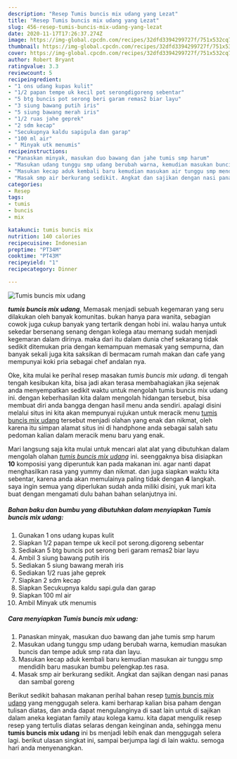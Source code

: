 ```yaml
---
description: "Resep Tumis buncis mix udang yang Lezat"
title: "Resep Tumis buncis mix udang yang Lezat"
slug: 456-resep-tumis-buncis-mix-udang-yang-lezat
date: 2020-11-17T17:26:37.274Z
image: https://img-global.cpcdn.com/recipes/32dfd3394299727f/751x532cq70/tumis-buncis-mix-udang-foto-resep-utama.jpg
thumbnail: https://img-global.cpcdn.com/recipes/32dfd3394299727f/751x532cq70/tumis-buncis-mix-udang-foto-resep-utama.jpg
cover: https://img-global.cpcdn.com/recipes/32dfd3394299727f/751x532cq70/tumis-buncis-mix-udang-foto-resep-utama.jpg
author: Robert Bryant
ratingvalue: 3.3
reviewcount: 5
recipeingredient:
- "1 ons udang kupas kulit"
- "1/2 papan tempe uk kecil pot serongdigoreng sebentar"
- "5 btg buncis pot serong beri garam remas2 biar layu"
- "3 siung bawang putih iris"
- "5 siung bawang merah iris"
- "1/2 ruas jahe geprek"
- "2 sdm kecap"
- "Secukupnya kaldu sapigula dan garap"
- "100 ml air"
- " Minyak utk menumis"
recipeinstructions:
- "Panaskan minyak, masukan duo bawang dan jahe tumis smp harum"
- "Masukan udang tunggu smp udang berubah warna, kemudian masukan buncis dan tempe aduk smp rata dan layu."
- "Masukan kecap aduk kembali baru kemudian masukan air tunggu smp mendidih baru masukan bumbu pelengkap.tes rasa."
- "Masak smp air berkurang sedikit. Angkat dan sajikan dengan nasi panas dan sambal goreng"
categories:
- Resep
tags:
- tumis
- buncis
- mix

katakunci: tumis buncis mix 
nutrition: 140 calories
recipecuisine: Indonesian
preptime: "PT34M"
cooktime: "PT43M"
recipeyield: "1"
recipecategory: Dinner

---
```



![Tumis buncis mix udang](https://img-global.cpcdn.com/recipes/32dfd3394299727f/751x532cq70/tumis-buncis-mix-udang-foto-resep-utama.jpg)

<b><i>tumis buncis mix udang</i></b>, Memasak menjadi sebuah kegemaran yang seru dilakukan oleh banyak komunitas. bukan hanya para wanita, sebagian cowok juga cukup banyak yang tertarik dengan hobi ini. walau hanya untuk sekedar bersenang senang dengan kolega atau memang sudah menjadi kegemaran dalam dirinya. maka dari itu dalam dunia chef sekarang tidak sedikit ditemukan pria dengan kemampuan memasak yang sempurna, dan banyak sekali juga kita saksikan di bermacam rumah makan dan cafe yang mempunyai koki pria sebagai chef andalan nya.

Oke, kita mulai ke perihal resep masakan <i>tumis buncis mix udang</i>. di tengah tengah kesibukan kita, bisa jadi akan terasa membahagiakan jika sejenak anda menyempatkan sedikit waktu untuk mengolah tumis buncis mix udang ini. dengan keberhasilan kita dalam mengolah hidangan tersebut, bisa membuat diri anda bangga dengan hasil menu anda sendiri. apalagi disini melalui situs ini kita akan mempunyai rujukan untuk meracik menu <u>tumis buncis mix udang</u> tersebut menjadi olahan yang enak dan nikmat, oleh karena itu simpan alamat situs ini di handphone anda sebagai salah satu pedoman kalian dalam meracik menu baru yang enak.




Mari langsung saja kita mulai untuk mencari alat alat yang dibutuhkan dalam mengolah olahan <u><i>tumis buncis mix udang</i></u> ini. seenggaknya bisa disiapkan <b>10</b> komposisi yang diperuntuk kan pada makanan ini. agar nanti dapat menghasilkan rasa yang yummy dan nikmat. dan juga siapkan waktu kita sebentar, karena anda akan memulainya paling tidak dengan <b>4</b> langkah. saya ingin semua yang diperlukan sudah anda miliki disini, yuk mari kita buat dengan mengamati dulu bahan bahan selanjutnya ini.

<!--inarticleads1-->

##### Bahan baku dan bumbu yang dibutuhkan dalam menyiapkan Tumis buncis mix udang:

1. Gunakan 1 ons udang kupas kulit
1. Siapkan 1/2 papan tempe uk kecil pot serong.digoreng sebentar
1. Sediakan 5 btg buncis pot serong beri garam remas2 biar layu
1. Ambil 3 siung bawang putih iris
1. Sediakan 5 siung bawang merah iris
1. Sediakan 1/2 ruas jahe geprek
1. Siapkan 2 sdm kecap
1. Siapkan Secukupnya kaldu sapi.gula dan garap
1. Siapkan 100 ml air
1. Ambil  Minyak utk menumis




<!--inarticleads2-->

##### Cara menyiapkan Tumis buncis mix udang:

1. Panaskan minyak, masukan duo bawang dan jahe tumis smp harum
1. Masukan udang tunggu smp udang berubah warna, kemudian masukan buncis dan tempe aduk smp rata dan layu.
1. Masukan kecap aduk kembali baru kemudian masukan air tunggu smp mendidih baru masukan bumbu pelengkap.tes rasa.
1. Masak smp air berkurang sedikit. Angkat dan sajikan dengan nasi panas dan sambal goreng




Berikut sedikit bahasan makanan perihal bahan resep <u>tumis buncis mix udang</u> yang menggugah selera. kami berharap kalian bisa paham dengan tulisan diatas, dan anda dapat mengulanginya di saat lain untuk di sajikan dalam aneka kegiatan family atau kolega kamu. kita dapat mengulik resep resep yang tertulis diatas selaras dengan keinginan anda, sehingga menu <b>tumis buncis mix udang</b> ini bs menjadi lebih enak dan menggugah selera lagi. berikut ulasan singkat ini, sampai berjumpa lagi di lain waktu. semoga hari anda menyenangkan.

